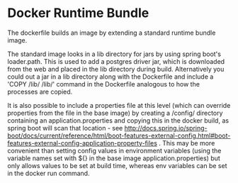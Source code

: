 # Docker Runtime Bundle

The dockerfile builds an image by extending a standard runtime bundle image.

The standard image looks in a lib directory for jars by using spring boot's loader.path. This is used to add a postgres driver jar, which is downloaded from the web and placed in the lib directory during build. Alternatively you could out a jar in a lib directory along with the Dockerfile and include a 'COPY /lib/ /lib/' command in the Dockerfile analogous to how the processes are copied.

It is also possible to include a properties file at this level (which can override properties from the file in the base image) by creating a /config/ directory containing an application.properties and copying this in the docker build, as spring boot will scan that location - see http://docs.spring.io/spring-boot/docs/current/reference/html/boot-features-external-config.html#boot-features-external-config-application-property-files . This may be more convenient than setting config values in environment variables (using the variable names set with ${} in the base image application.properties) but only allows values to be set at build time, whereas env variables can be set in the docker run command.